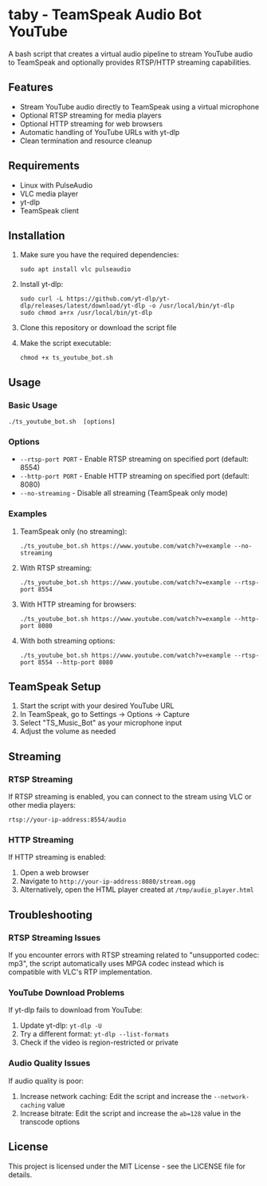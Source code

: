 # taby - TeamSpeak Audio Bot YouTube

A bash script that creates a virtual audio pipeline to stream YouTube audio to TeamSpeak and optionally provides RTSP/HTTP streaming capabilities.

## Features

- Stream YouTube audio directly to TeamSpeak using a virtual microphone
- Optional RTSP streaming for media players
- Optional HTTP streaming for web browsers
- Automatic handling of YouTube URLs with yt-dlp
- Clean termination and resource cleanup

## Requirements

- Linux with PulseAudio
- VLC media player
- yt-dlp
- TeamSpeak client

## Installation

1. Make sure you have the required dependencies:
   ```
   sudo apt install vlc pulseaudio
   ```

2. Install yt-dlp:
   ```
   sudo curl -L https://github.com/yt-dlp/yt-dlp/releases/latest/download/yt-dlp -o /usr/local/bin/yt-dlp
   sudo chmod a+rx /usr/local/bin/yt-dlp
   ```

3. Clone this repository or download the script file

4. Make the script executable:
   ```
   chmod +x ts_youtube_bot.sh
   ```

## Usage

### Basic Usage

```
./ts_youtube_bot.sh  [options]
```

### Options

- `--rtsp-port PORT` - Enable RTSP streaming on specified port (default: 8554)
- `--http-port PORT` - Enable HTTP streaming on specified port (default: 8080)
- `--no-streaming` - Disable all streaming (TeamSpeak only mode)

### Examples

1. TeamSpeak only (no streaming):
   ```
   ./ts_youtube_bot.sh https://www.youtube.com/watch?v=example --no-streaming
   ```

2. With RTSP streaming:
   ```
   ./ts_youtube_bot.sh https://www.youtube.com/watch?v=example --rtsp-port 8554
   ```

3. With HTTP streaming for browsers:
   ```
   ./ts_youtube_bot.sh https://www.youtube.com/watch?v=example --http-port 8080
   ```

4. With both streaming options:
   ```
   ./ts_youtube_bot.sh https://www.youtube.com/watch?v=example --rtsp-port 8554 --http-port 8080
   ```

## TeamSpeak Setup

1. Start the script with your desired YouTube URL
2. In TeamSpeak, go to Settings → Options → Capture
3. Select "TS_Music_Bot" as your microphone input
4. Adjust the volume as needed

## Streaming

### RTSP Streaming

If RTSP streaming is enabled, you can connect to the stream using VLC or other media players:
```
rtsp://your-ip-address:8554/audio
```

### HTTP Streaming

If HTTP streaming is enabled:
1. Open a web browser
2. Navigate to `http://your-ip-address:8080/stream.ogg`
3. Alternatively, open the HTML player created at `/tmp/audio_player.html`

## Troubleshooting

### RTSP Streaming Issues

If you encounter errors with RTSP streaming related to "unsupported codec: mp3", the script automatically uses MPGA codec instead which is compatible with VLC's RTP implementation.

### YouTube Download Problems

If yt-dlp fails to download from YouTube:
1. Update yt-dlp: `yt-dlp -U`
2. Try a different format: `yt-dlp --list-formats `
3. Check if the video is region-restricted or private

### Audio Quality Issues

If audio quality is poor:
1. Increase network caching: Edit the script and increase the `--network-caching` value
2. Increase bitrate: Edit the script and increase the `ab=128` value in the transcode options

## License

This project is licensed under the MIT License - see the LICENSE file for details.
